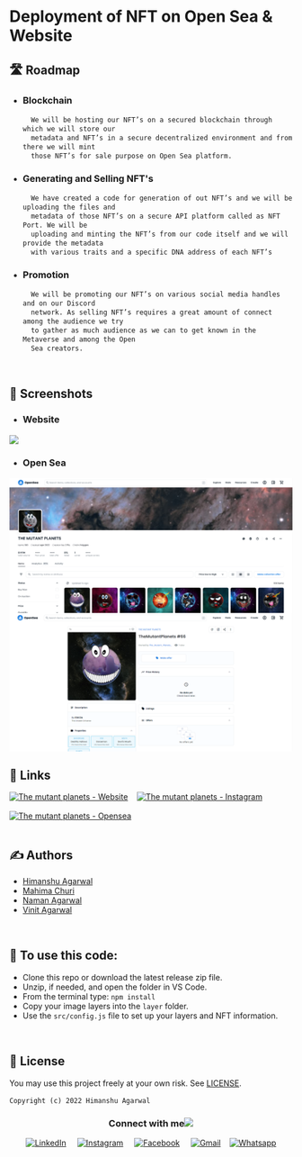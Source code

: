 
# Deployment of NFT on Open Sea & Website


## 🛣️ Roadmap

- ### Blockchain
        We will be hosting our NFT’s on a secured blockchain through which we will store our
        metadata and NFT’s in a secure decentralized environment and from there we will mint
        those NFT’s for sale purpose on Open Sea platform.

- ### Generating and Selling NFT's
        We have created a code for generation of out NFT’s and we will be uploading the files and
        metadata of those NFT’s on a secure API platform called as NFT Port. We will be
        uploading and minting the NFT’s from our code itself and we will provide the metadata
        with various traits and a specific DNA address of each NFT’s

- ### Promotion
        We will be promoting our NFT’s on various social media handles and on our Discord
        network. As selling NFT’s requires a great amount of connect among the audience we try
        to gather as much audience as we can to get known in the Metaverse and among the Open
        Sea creators.


<br>

## 👀 Screenshots
- ### Website
<img src ="assets/Website.png" align="center">
<br>

- ### Open Sea
<img src ="assets/opensea.png" align="center">
<img src ="assets/opensea2.png" align="center">
<br>

## 🔗 Links

<div>
<a href="https://hiimanshu.wixsite.com/themutantplanets"><img src="https://img.shields.io/badge/The_mutant_planets-Website-Ff0000?style=for-the-badge&logo=Wix&logoColor=Ff0000" alt="The mutant planets - Website"></a>&nbsp&nbsp&nbsp
<a href="https://instagram.com/the.mutant.planets?igshid=YmMyMTA2M2Y="><img src="https://img.shields.io/badge/The_mutant_planets-Instagram-833AB4?style=for-the-badge&logo=Instagram&logoColor=white" alt="The mutant planets - Instagram"></a>&nbsp&nbsp&nbsp<br><br>
<a href="https://opensea.io/The_Mutant_Planets_"><img src="https://img.shields.io/badge/The_mutant_planets-Opensea-blue?style=for-the-badge&logo=opensea&logoColor=blue" alt="The mutant planets - Opensea"></a>
</div>


<br>

## ✍️ Authors

- [Himanshu Agarwal](https://github.com/himanshu-03)
- [Mahima Churi](https://github.com/Mahitej28)
- [Naman Agarwal](https://github.com/namanagarwal3112)
- [Vinit Agarwal](https://github.com/khushpatel28)
<br>

## 📌 To use this code:

- Clone this repo or download the latest release zip file.
- Unzip, if needed, and open the folder in VS Code.
- From the terminal type:
    `npm install`
- Copy your image layers into the `layer` folder.
- Use the `src/config.js` file to set up your layers and NFT information.
<br>

## 🪪 License


You may use this project freely at your own risk. See [LICENSE](https://choosealicense.com/licenses/mit/).

    Copyright (c) 2022 Himanshu Agarwal


<div align="center">
<h3> Connect with me<a href="https://gifyu.com/image/Zy2f"><img src="https://github.com/milaan9/milaan9/blob/main/Handshake.gif" width="50px"></a>
</h3> 
<p align="center">
    <a href="https://www.linkedin.com/in/agarwal-himanshu" target="_blank"><img alt="LinkedIn" width="25px" src="https://cdn-icons-png.flaticon.com/512/3536/3536505.png"></a> &nbsp&nbsp&nbsp
    <a href="https://www.instagram.com/_._hiimanshu_._" target="_blank"><img alt="Instagram" width="25px" src="https://cdn-icons-png.flaticon.com/512/1384/1384063.png"></a> &nbsp&nbsp&nbsp
    <a href="https://www.facebook.com/profile.php?id=100006757421091" target="_blank"><img alt="Facebook" width="25px" src="https://upload.wikimedia.org/wikipedia/commons/5/51/Facebook_f_logo_%282019%29.svg"></a> &nbsp&nbsp&nbsp
    <a href="mailto:himanshuaaagarwal2002@gmail.com" target="_blank"><img alt="Gmail" width="25px" src="https://github.com/TheDudeThatCode/TheDudeThatCode/blob/master/Assets/Gmail.svg"></a>&nbsp&nbsp&nbsp
    <a href="https://api.whatsapp.com/send/?phone=%2B919967432086&text&type=phone_number&app_absent=0" target="_blank"><img alt="Whatsapp" width="25px" src="https://cdn-icons-png.flaticon.com/512/5968/5968841.png"></a>
    
</p> 


